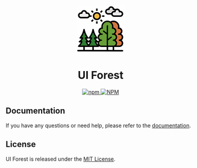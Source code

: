 <p align="center">
  <img src="./assets/logo.png" alt="UI Forest logo" width="128" height="128">
  <h1 align="center">UI Forest</h1>
</p>
<p align="center">
    <a aria-label="NPM version" href="https://www.npmjs.com/package/ui-forest">
      <img alt="npm" src="https://img.shields.io/npm/v/ui-forest?color=2e7d32">
    </a>
    <a aria-label="License" href="https://github.com/UrijHoruzij/ui-forest-web/LICENSE.md">
      <img alt="NPM" src="https://img.shields.io/npm/l/ui-forest?color=2e7d32">
    </a>
  </p>

## Documentation

If you have any questions or need help, please refer to the [documentation](https://urijhoruzij.github.io/ui-forest-web).

## License

UI Forest is released under the [MIT License](https://github.com/UrijHoruzij/ui-forest/LICENSE).
